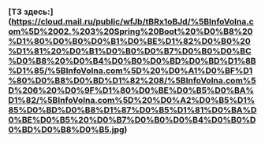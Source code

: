 ### [ТЗ здесь:] (https://cloud.mail.ru/public/wfJb/tBRx1oBJd/%5BInfoVolna.com%5D%2002.%203%20Spring%20Boot%20%D0%B8%20%D1%80%D0%B0%D0%B1%D0%BE%D1%82%D0%B0%20%D1%81%20%D0%B1%D0%B0%D0%B7%D0%B0%D0%BC%D0%B8%20%D0%B4%D0%B0%D0%BD%D0%BD%D1%8B%D1%85/%5BInfoVolna.com%5D%20%D0%A1%D0%BF%D1%80%D0%B8%D0%BD%D1%82%208/%5BInfoVolna.com%5D%206%20%D0%9F%D1%80%D0%BE%D0%B5%D0%BA%D1%82/%5BInfoVolna.com%5D%20%D0%A2%D0%B5%D1%85%D0%BD%D0%B8%D1%87%D0%B5%D1%81%D0%BA%D0%BE%D0%B5%20%D0%B7%D0%B0%D0%B4%D0%B0%D0%BD%D0%B8%D0%B5.jpg)
